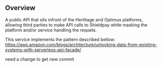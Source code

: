 ## Overview

A public API that sits infront of the Hertitage and Optimus platforms, allowing third parties to make API calls to Shieldpay while masking the platform and/or service handling the requets.

This service implements the pattern described bellow: https://aws.amazon.com/blogs/architecture/unlocking-data-from-existing-systems-with-serverless-api-facade/

need a change to get new commit
